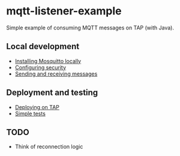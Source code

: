 # mqtt-listener-example
Simple example of consuming MQTT messages on TAP (with Java).


## Local development
* [Installing Mosquitto locally](docs/Installing-Mosquitto.md) 
* [Configuring security](docs/Configure-security-in-Mosquitto.md) 
* [Sending and receiving messages](docs/Sending-and-receiving-messages.md) 

## Deployment and testing
* [Deploying on TAP](docs/Deploying-on-TAP.md)
* [Simple tests](docs/Testing.md)


## TODO 
* Think of reconnection logic